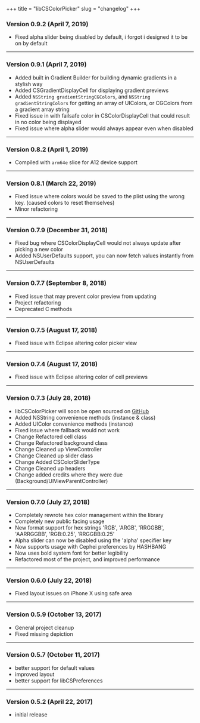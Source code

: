 +++
title = "libCSColorPicker"
slug = "changelog"
+++

### Version 0.9.2 (April 7, 2019)

- Fixed alpha slider being disabled by default, i forgot i designed it to be on by default

---

### Version 0.9.1 (April 7, 2019)

- Added built in Gradient Builder for building dynamic gradients in a stylish way
- Added CSGradientDisplayCell for displaying gradient previews
- Added `NSString gradientStringCGColors`, and `NSString gradientStringColors` for getting an array of UIColors, or CGColors from a gradient array string
- Fixed issue in with failsafe color in CSColorDisplayCell that could result in no color being displayed
- Fixed issue where alpha slider would always appear even when disabled

---

### Version 0.8.2 (April 1, 2019)

- Compiled with `arm64e` slice for A12 device support

---

### Version 0.8.1 (March 22, 2019)

- Fixed issue where colors would be saved to the plist using the wrong key. (caused colors to reset themselves)
- Minor refactoring

---

### Version 0.7.9 (December 31, 2018)

- Fixed bug where CSColorDisplayCell would not always update after picking a new color
- Added NSUserDefaults support, you can now fetch values instantly from NSUserDefaults

---

### Version 0.7.7 (September 8, 2018)

- Fixed issue that may prevent color preview from updating 
- Project refactoring
- Deprecated C methods

---

### Version 0.7.5 (August 17, 2018)

- Fixed issue with Eclipse altering color picker view

---

### Version 0.7.4 (August 17, 2018)

- Fixed issue with Eclipse altering color of cell previews

---

### Version 0.7.3 (July 28, 2018)

- libCSColorPicker will soon be open sourced on [GitHub](https://github.com/CreatureSurvive/libCSColorPicker)
- Added NSString convenience methods (instance & class)
- Added UIColor convenience methods (instance)
- Fixed issue where fallback would not work
- Change Refactored cell class
- Change Refactored background class
- Change Cleaned up ViewController
- Change Cleaned up slider class
- Change Added CSColorSliderType
- Change Cleaned up headers
- Change added credits where they were due (Background/UIViewParentController)

---

### Version 0.7.0 (July 27, 2018)

- Completely rewrote hex color management within the library
- Completely new public facing usage
- New format support for hex strings 'RGB', 'ARGB', 'RRGGBB', 'AARRGGBB', 'RGB:0.25', 'RRGGBB:0.25'
- Alpha slider can now be disabled using the 'alpha' specifier key
- Now supports usage with Cephei preferences by HASHBANG 
- Now uses bold system font for better legibility 
- Refactored most of the project, and improved performance

---

### Version 0.6.0 (July 22, 2018)

- Fixed layout issues on iPhone X using safe area

---

### Version 0.5.9 (October 13, 2017)

- General project cleanup
- Fixed missing depiction

---

### Version 0.5.7 (October 11, 2017)

- better support for default values
- improved layout
- better support for libCSPreferences

---

### Version 0.5.2 (April 22, 2017)

- initial release
